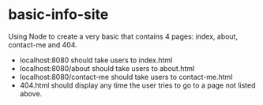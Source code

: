 # basic-info-site
Using Node to create a very basic that contains 4 pages: index, about, contact-me and 404.
- localhost:8080 should take users to index.html
- localhost:8080/about should take users to about.html
- localhost:8080/contact-me should take users to contact-me.html
- 404.html should display any time the user tries to go to a page not listed above.
